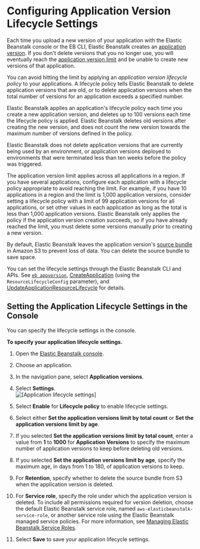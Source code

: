 # Configuring Application Version Lifecycle Settings<a name="applications-lifecycle"></a>

Each time you upload a new version of your application with the Elastic Beanstalk console or the EB CLI, Elastic Beanstalk creates an [application version](applications-versions.md)\. If you don't delete versions that you no longer use, you will eventually reach the [application version limit](https://docs.aws.amazon.com/general/latest/gr/aws_service_limits.html#limits_elastic_beanstalk) and be unable to create new versions of that application\.

You can avoid hitting the limit by applying an *application version lifecycle policy* to your applications\. A lifecycle policy tells Elastic Beanstalk to delete application versions that are old, or to delete application versions when the total number of versions for an application exceeds a specified number\.

Elastic Beanstalk applies an application's lifecycle policy each time you create a new application version, and deletes up to 100 versions each time the lifecycle policy is applied\. Elastic Beanstalk deletes old versions after creating the new version, and does not count the new version towards the maximum number of versions defined in the policy\.

Elastic Beanstalk does not delete application versions that are currently being used by an environment, or application versions deployed to environments that were terminated less than ten weeks before the policy was triggered\.

The application version limit applies across all applications in a region\. If you have several applications, configure each application with a lifecycle policy appropriate to avoid reaching the limit\. For example, if you have 10 applications in a region and the limit is 1,000 application versions, consider setting a lifecycle policy with a limit of 99 application versions for all applications, or set other values in each application as long as the total is less than 1,000 application versions\. Elastic Beanstalk only applies the policy if the application version creation succeeds, so if you have already reached the limit, you must delete some versions manually prior to creating a new version\.

By default, Elastic Beanstalk leaves the application version's [source bundle](applications-sourcebundle.md) in Amazon S3 to prevent loss of data\. You can delete the source bundle to save space\.

You can set the lifecycle settings through the Elastic Beanstalk CLI and APIs\. See [`eb appversion`](eb3-appversion.md), [CreateApplication](https://docs.aws.amazon.com/elasticbeanstalk/latest/api/API_CreateApplication.html) \(using the `ResourceLifecycleConfig` parameter\), and [UpdateApplicationResourceLifecycle](https://docs.aws.amazon.com/elasticbeanstalk/latest/api/API_UpdateApplicationResourceLifecycle.html) for details\.

## Setting the Application Lifecycle Settings in the Console<a name="applications-lifecycle-console"></a>

You can specify the lifecycle settings in the console\.

**To specify your application lifecycle settings\.**

1. Open the [Elastic Beanstalk console](https://console.aws.amazon.com/elasticbeanstalk)\.

1. Choose an application\.

1. In the navigation pane, select **Application versions**\.

1. Select **Settings**\.  
![\[Application lifecycle settings\]](http://docs.aws.amazon.com/elasticbeanstalk/latest/dg/images/app-version-lifecycle.png)

1. Select **Enable** for **Lifecycle policy** to enable lifecycle settings\.

1. Select either **Set the application versions limit by total count** or **Set the application versions limit by age**\.

1. If you selected **Set the application versions limit by total count**, enter a value from **1** to **1000** for **Application Versions** to specify the maximum number of application versions to keep before deleting old versions\.

1. If you selected **Set the application versions limit by age**, specify the maximum age, in days from 1 to 180, of application versions to keep\.

1. For **Retention**, specify whether to delete the source bundle from S3 when the application version is deleted\.

1. For **Service role**, specify the role under which the application version is deleted\. To include all permissions required for version deletion, choose the default Elastic Beanstalk service role, named `aws-elasticbeanstalk-service-role`, or another service role using the Elastic Beanstalk managed service policies\. For more information, see [Managing Elastic Beanstalk Service Roles](iam-servicerole.md)\.

1. Select **Save** to save your application lifecycle settings\.